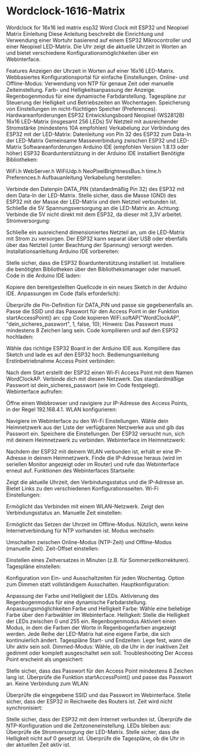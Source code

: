 # Wordclock-1616-Matrix
Wordclock  for 16x16 led matrix esp32
Word Clock mit ESP32 und Neopixel Matrix
Einleitung
Diese Anleitung beschreibt die Einrichtung und Verwendung einer Wortuhr basierend auf einem ESP32 Mikrocontroller und einer Neopixel LED-Matrix. Die Uhr zeigt die aktuelle Uhrzeit in Worten an und bietet verschiedene Konfigurationsmöglichkeiten über ein Webinterface.

Features
Anzeigen der Uhrzeit in Worten auf einer 16x16 LED-Matrix.
Webbasiertes Konfigurationsportal für einfache Einstellungen.
Online- und Offline-Modus: Verwendung von NTP für genaue Zeit oder manuelle Zeiteinstellung.
Farb- und Helligkeitsanpassung der Anzeige.
Regenbogenmodus für eine dynamische Farbdarstellung.
Tagespläne zur Steuerung der Helligkeit und Betriebszeiten an Wochentagen.
Speicherung von Einstellungen im nicht-flüchtigen Speicher (Preferences).
Hardwareanforderungen
ESP32 Entwicklungsboard
Neopixel (WS2812B) 16x16 LED-Matrix (insgesamt 256 LEDs)
5V Netzteil mit ausreichender Stromstärke (mindestens 10A empfohlen)
Verkabelung zur Verbindung des ESP32 mit der LED-Matrix:
Datenleitung von Pin 32 des ESP32 zum Data-In der LED-Matrix
Gemeinsame Masseverbindung zwischen ESP32 und LED-Matrix
Softwareanforderungen
Arduino IDE (empfohlen Version 1.8.13 oder höher)
ESP32 Boardunterstützung in der Arduino IDE installiert
Benötigte Bibliotheken:

WiFi.h
WebServer.h
WiFiUdp.h
NeoPixelBrightnessBus.h
time.h
Preferences.h
Aufbauanleitung
Verkabelung herstellen:

Verbinde den Datenpin DATA_PIN (standardmäßig Pin 32) des ESP32 mit dem Data-In der LED-Matrix.
Stelle sicher, dass die Masse (GND) des ESP32 mit der Masse der LED-Matrix und dem Netzteil verbunden ist.
Schließe die 5V Spannungsversorgung an die LED-Matrix an.
Achtung: Verbinde die 5V nicht direkt mit dem ESP32, da dieser mit 3,3V arbeitet.
Stromversorgung:

Schließe ein ausreichend dimensioniertes Netzteil an, um die LED-Matrix mit Strom zu versorgen.
Der ESP32 kann separat über USB oder ebenfalls über das Netzteil (unter Beachtung der Spannung) versorgt werden.
Installationsanleitung
Arduino IDE vorbereiten:

Stelle sicher, dass die ESP32 Boardunterstützung installiert ist.
Installiere die benötigten Bibliotheken über den Bibliotheksmanager oder manuell.
Code in die Arduino IDE laden:

Kopiere den bereitgestellten Quellcode in ein neues Sketch in der Arduino IDE.
Anpassungen im Code (falls erforderlich):

Überprüfe die Pin-Definition für DATA_PIN und passe sie gegebenenfalls an.
Passe die SSID und das Passwort für den Access Point in der Funktion startAccessPoint() an:
cpp
Code kopieren
WiFi.softAP("WordClockAP", "dein_sicheres_passwort", 1, false, 10);
Hinweis: Das Passwort muss mindestens 8 Zeichen lang sein.
Code kompilieren und auf den ESP32 hochladen:

Wähle das richtige ESP32 Board in der Arduino IDE aus.
Kompiliere das Sketch und lade es auf den ESP32 hoch.
Bedienungsanleitung
Erstinbetriebnahme
Access Point verbinden:

Nach dem Start erstellt der ESP32 einen Wi-Fi Access Point mit dem Namen WordClockAP.
Verbinde dich mit diesem Netzwerk. Das standardmäßige Passwort ist dein_sicheres_passwort (wie im Code festgelegt).
Webinterface aufrufen:

Öffne einen Webbrowser und navigiere zur IP-Adresse des Access Points, in der Regel 192.168.4.1.
WLAN konfigurieren:

Navigiere im Webinterface zu den Wi-Fi Einstellungen.
Wähle dein Heimnetzwerk aus der Liste der verfügbaren Netzwerke aus und gib das Passwort ein.
Speichere die Einstellungen. Der ESP32 versucht nun, sich mit deinem Heimnetzwerk zu verbinden.
Webinterface im Heimnetzwerk:

Nachdem der ESP32 mit deinem WLAN verbunden ist, erhält er eine IP-Adresse in deinem Heimnetzwerk.
Finde die IP-Adresse heraus (wird im seriellen Monitor angezeigt oder im Router) und rufe das Webinterface erneut auf.
Funktionen des Webinterfaces
Startseite:

Zeigt die aktuelle Uhrzeit, den Verbindungsstatus und die IP-Adresse an.
Bietet Links zu den verschiedenen Konfigurationsseiten.
Wi-Fi Einstellungen:

Ermöglicht das Verbinden mit einem WLAN-Netzwerk.
Zeigt den Verbindungsstatus an.
Manuelle Zeit einstellen:

Ermöglicht das Setzen der Uhrzeit im Offline-Modus.
Nützlich, wenn keine Internetverbindung für NTP vorhanden ist.
Modus wechseln:

Umschalten zwischen Online-Modus (NTP-Zeit) und Offline-Modus (manuelle Zeit).
Zeit-Offset einstellen:

Einstellen eines Zeitversatzes in Minuten (z.B. für Sommerzeitkorrekturen).
Tagespläne einstellen:

Konfiguration von Ein- und Ausschaltzeiten für jeden Wochentag.
Option zum Dimmen statt vollständigem Ausschalten.
Hauptkonfiguration:

Anpassung der Farbe und Helligkeit der LEDs.
Aktivierung des Regenbogenmodus für eine dynamische Farbdarstellung.
Anpassungsmöglichkeiten
Farbe und Helligkeit
Farbe: Wähle eine beliebige Farbe über den Farbwähler im Webinterface.
Helligkeit: Stelle die Helligkeit der LEDs zwischen 0 und 255 ein.
Regenbogenmodus
Aktiviert einen Modus, in dem die Farben der Worte in Regenbogenfarben angezeigt werden.
Jede Reihe der LED-Matrix hat eine eigene Farbe, die sich kontinuierlich ändert.
Tagespläne
Start- und Endzeiten: Lege fest, wann die Uhr aktiv sein soll.
Dimmed-Modus: Wähle, ob die Uhr in der inaktiven Zeit gedimmt oder komplett ausgeschaltet sein soll.
Troubleshooting
Der Access Point erscheint als ungesichert:

Stelle sicher, dass das Passwort für den Access Point mindestens 8 Zeichen lang ist.
Überprüfe die Funktion startAccessPoint() und passe das Passwort an.
Keine Verbindung zum WLAN:

Überprüfe die eingegebene SSID und das Passwort im Webinterface.
Stelle sicher, dass der ESP32 in Reichweite des Routers ist.
Zeit wird nicht synchronisiert:

Stelle sicher, dass der ESP32 mit dem Internet verbunden ist.
Überprüfe die NTP-Konfiguration und die Zeitzoneneinstellung.
LEDs bleiben aus:
Überprüfe die Stromversorgung der LED-Matrix.
Stelle sicher, dass die Helligkeit nicht auf 0 gesetzt ist.
Überprüfe die Tagespläne, ob die Uhr in der aktuellen Zeit aktiv ist.
